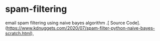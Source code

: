 # spam-filtering

email spam filtering using naive bayes algorithm 
 .[ Source Code].(https://www.kdnuggets.com/2020/07/spam-filter-python-naive-bayes-scratch.html),
